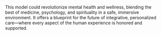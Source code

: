 This model could revolutionize mental health and wellness, blending the best of medicine, psychology, and spirituality in a safe, immersive environment. It offers a blueprint for the future of integrative, personalized care—where every aspect of the human experience is honored and supported.
